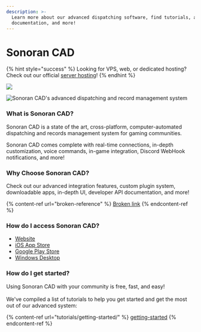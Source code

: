 ```yaml
---
description: >-
  Learn more about our advanced dispatching software, find tutorials, access API
  documentation, and more!
---
```


# Sonoran CAD

{% hint style="success" %}
Looking for VPS, web, or dedicated hosting? Check out our official [server hosting](other-products/server-hosting.md)!
{% endhint %}

![](<.gitbook/assets/SonoranCAD Logo\_Full.png>)

![Sonoran CAD's advanced dispatching and record management system](.gitbook/assets/layout\_3\_11.gif)

### What is Sonoran CAD?

Sonoran CAD is a state of the art, cross-platform, computer-automated dispatching and records management system for gaming communities.

Sonoran CAD comes complete with real-time connections, in-depth customization, voice commands, in-game integration, Discord WebHook notifications, and more!

### Why Choose Sonoran CAD?

Check out our advanced integration features, custom plugin system, downloadable apps, in-depth UI, developer API documentation, and more!

{% content-ref url="broken-reference" %}
[Broken link](broken-reference)
{% endcontent-ref %}

### How do I access Sonoran CAD?

* [Website](https://sonorancad.com/app/)
* [iOS App Store](https://apps.apple.com/us/app/sonoran-cad/id1496539456)
* [Google Play Store](https://play.google.com/store/apps/details?id=sonorancadmdt.app\&hl=en\_US)
* [Windows Desktop](https://github.com/SonoranBrian/sc2\_quasar/releases/latest/download/Sonoran-CAD-Setup.exe)

### How do I get started?

Using Sonoran CAD with your community is free, fast, and easy!\
\
We've compiled a list of tutorials to help you get started and get the most out of our advanced system:

{% content-ref url="tutorials/getting-started/" %}
[getting-started](tutorials/getting-started/)
{% endcontent-ref %}

